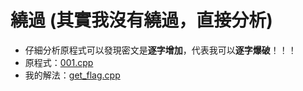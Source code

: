 # 繞過 (其實我沒有繞過，直接分析)

- 仔細分析原程式可以發現密文是**逐字增加**，代表我可以**逐字爆破**！！！
- 原程式：[001.cpp](https://github.com/Sharkkcode/NISRA_CTF_2021_writeups/blob/main/final_CTF/crypto/%E7%B9%9E%E9%81%8E/001.cpp)
- 我的解法：[get_flag.cpp](https://github.com/Sharkkcode/NISRA_CTF_2021_writeups/blob/main/final_CTF/crypto/%E7%B9%9E%E9%81%8E/get_flag.cpp)